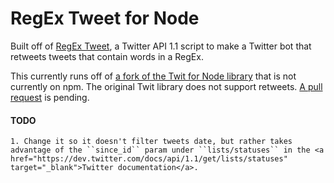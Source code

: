 # RegEx Tweet for Node

Built off of <a href="https://github.com/abelsonlive/regextweet" target="_blank">RegEx Tweet</a>, a Twitter API 1.1 script to make a Twitter bot that retweets tweets that contain words in a RegEx. 

This currently runs off of <a href="https://github.com/mhkeller/twit" target="_blank">a fork of the Twit for Node library</a> that is not currently on npm. The original Twit library does not support retweets. <a href="https://github.com/ttezel/twit/pull/47" target="_blank">A pull request</a> is pending.

#### TODO
	1. Change it so it doesn't filter tweets date, but rather takes advantage of the ``since_id`` param under ``lists/statuses`` in the <a href="https://dev.twitter.com/docs/api/1.1/get/lists/statuses" target="_blank">Twitter documentation</a>.



